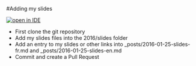#Adding my slides

[![open in IDE](http://blog.sunix.org/images/contribute.svg)](https://codenvy.com/f?id=wppa1k3w7ghvbp99)

* First clone the git repository
* Add my slides files into the 2016/slides folder
* Add an entry to my slides or other links into \_posts/2016-01-25-slides-fr.md and \_posts/2016-01-25-slides-en.md
* Commit and create a Pull Request


